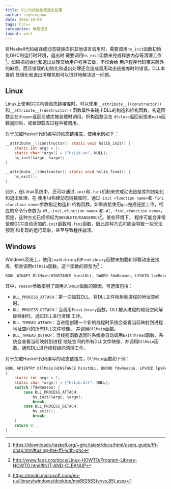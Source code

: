 ```yaml
---
title: DLL的初始化和退出处理
author: sighingnow
date: 2016-10-08
tags: C/C++
categories: 编程语言
layout: post
---
```


将Haskell代码编译成动态链接库供其他语言调用时，需要调用`hs_init`函数初始化GHC的运行时环境，退出时
需要调用`hs_exit`函数来完成释放内存等清理工作[^1]。如果把初始化和退出处理交给用户程序去做，不仅会给
用户程序代码带来额外的麻烦，而且错误的初始化和退出处理还会造成调用动态链接库时的错误。DLL本身的
处理化和退出清理机制可以很好地解决这一问题。

<!--more-->

Linux
-----

Linux上使用GCC构建动态链接库时，可以使用`__attribute__((constructor))`和`__attribute__((destructor))`
函数属性来输出DLL的构造和析构函数。构造函数会在`dlopen`返回前或库被装载时调用，析构函数会在
`dlclose`返回前或者`main`函数返回后，或者卸载库过程中被调用。

对于加载Haskell代码编写的动态链接库，使用示例如下：

~~~c
__attribute__((constructor)) static void hslib_init() {
    static int argc = 1;
    static char *argv[] = {"HsLib.so", NULL};
    hs_init(&argc, &argv);
}

__attribute__((destructor)) static void hslib_final() {
    hs_exit();
}
~~~

此外，在Linux系统中，还可以通过`.init`和`.fini`机制来完成动态链接库的初始化和退出处理，在
使用`ld`构建动态链接库时，通过`-init <function name>`和`-fini <function name>`参数指定构造和
析构函数。如果直接使用`gcc`完成链接工作，相应的命令行参数为`-Wl,-init,<function name>`
和`-Wl,-fini,<function name>`。但是，这种方式已经呗标为`OBSOLETE/DANGEROUS`[^2]。某些环境下，
程序可能会非常依赖GCC自动添加的`.init`函数和`.fini`函数，因此这种方式可能会导致一些无法预测
和复现的运行现象，甚至导致程序崩溃。

Windows
-------

Windows系统上，使用`LoadLibrary`和`FreeLibrary`函数来加载和卸载动态链接库，都会调用`DllMain`函数。这个函数的原型为[^3]：

~~~c
BOOL WINAPI DllMain(HINSTANCE hinstDLL, DWORD fdwReason, LPVOID lpvReserved);
~~~

其中，`reason`参数指明了调用`DllMain`函数的原因，可选值包括：

+ `DLL_PROCESS_ATTACH`：第一次加载DLL、将DLL文件映射到进程的地址空间时。
+ `DLL_PROCESS_DETACH`：当调用`FreeLibrary`函数，DLL被从进程的地址空间解除映射时，通过DLL进行清理
工作。
+ `DLL_THREAD_ATTACH`：当进程创建一个新的线程时系统会查看当前映射到进程地址空间的所有DLL文件映像、
并调用`DllMain`函数。
+ `DLL_THREAD_DETACH`：当线程函数返回时系统会自动调用`ExitThread`函数，系统会查看当前映射到进程
地址空间的所有DLL文件映像、并调用`DllMain`函数，通知DLL进行线程级的清理工作。

对于加载Haskell代码编写的动态链接库，`DllMain`函数如下例：

~~~c
BOOL APIENTRY DllMain(HINSTANCE hinstDLL, DWORD fdwReason, LPVOID lpvReserved)
{
    static int argc = 1;
    static char *argv[] = {"HsLib.dll", NULL};
    switch (fdwReason) {
        case DLL_PROCESS_ATTACH:
            hs_init(&argc, &argv);
            break;
        case DLL_PROCESS_DETACH:
            hs_exit();
            break;
    }
    return 0;
}
~~~


[^1]: https://downloads.haskell.org/~ghc/latest/docs/html/users_guide/ffi-chap.html#using-the-ffi-with-ghc
[^2]: http://www.faqs.org/docs/Linux-HOWTO/Program-Library-HOWTO.html#INIT-AND-CLEANUP
[^3]: https://msdn.microsoft.com/en-us/library/windows/desktop/ms682583(v=vs.85).aspx


